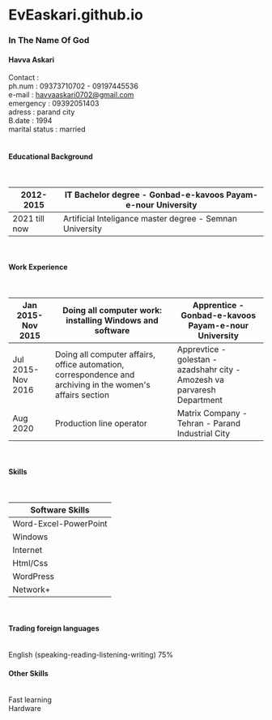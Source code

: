 # EvEaskari.github.io


<div dir="ltr">
  
### In The Name Of God
  
#### Havva Askari
  
  Contact :<br/>
  ph.num : 09373710702 - 09197445536 <br/>
  e-mail : havvaaskari0702@gmail.com <br/>
  emergency : 09392051403 <br/>
  adress : parand city <br/>
  B.date : 1994 <br/>
  marital status : married <br/>
   <br/>
  
#### Educational Background
  
  <br/>
  
|           2012-2015          |          IT Bachelor degree - Gonbad-e-kavoos Payam-e-nour University         |
|--------------------------------|---------------------------------------------------------------------------------|
| 2021 till now                | َArtificial Inteligance master degree - Semnan University                              |
  
  <br/>
  
#### Work Experience
  
  <br/>
  
| Jan 2015-Nov 2015  | Doing all computer work: installing Windows and software                     |Apprentice - Gonbad-e-kavoos Payam-e-nour University                   |
|---------------------|----------------------------------------------------------------------------------------|--------------------------------------------------------|
| Jul 2015- Nov 2016 | Doing all computer affairs, office automation, correspondence and archiving in the women's affairs section | Apprevtice - golestan - azadshahr city - Amozesh va parvaresh Department |
| Aug 2020  | Production line operator                                                                      | Matrix Company - Tehran - Parand Industrial City|
  
  <br/>
  
#### Skills
  
  <br/>
  
| Software Skills   |
|-----------------------|
| Word-Excel-PowerPoint |
| Windows               |
| Internet              |
| Html/Css              |
| WordPress             |
| Network+            |
  
  <br/>
  
#### Trading foreign languages
 
  <br/>
  English (speaking-reading-listening-writing) 75%
  <br/>
  
  #### Other Skills
  <br/>
  Fast learning
  <br/>
  Hardware
  <br/>
  
  
  <br/>
  </div>
